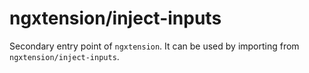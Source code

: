 # ngxtension/inject-inputs

Secondary entry point of `ngxtension`. It can be used by importing from `ngxtension/inject-inputs`.
